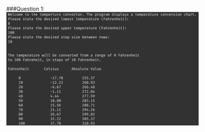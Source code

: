 ###Question 1: 
![Sample output](https://github.com/eugeniaguerrero/550_Integrated_Programming_Lab/blob/master/ExerciseSheet3/TemperatureConversionOutput.png)